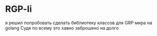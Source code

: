 # RGP-li
я решил попробовать сделать библиотеку классов для GRP мира на golang
Судя по всему это хавно заброшено на долго
